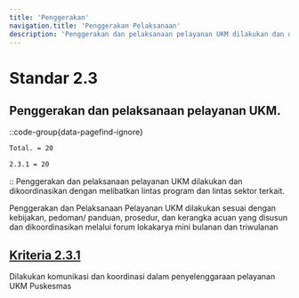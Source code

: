 ```yaml
---
title: 'Penggerakan'
navigation.title: 'Penggerakan Pelaksanaan'
description: 'Penggerakan dan pelaksanaan pelayanan UKM dilakukan dan dikoordinasikan dengan melibatkan lintas program dan lintas sektor terkait. Penggerakan dan Pelaksanaan Pelayanan UKM dilakukan sesuai dengan kebijakan, pedoman/ panduan, prosedur, dan kerangka acuan yang disusun dan dikoordinasikan melalui forum lokakarya mini bulanan dan triwulanan '
---
```


# Standar 2.3
## Penggerakan dan pelaksanaan pelayanan UKM. 
::code-group{data-pagefind-ignore}
```bash [Nilai]
Total. = 20
```
```bash [Kriteria]
2.3.1 = 20
```
::
Penggerakan dan pelaksanaan pelayanan UKM dilakukan dan dikoordinasikan dengan melibatkan lintas program dan lintas sektor terkait. 

Penggerakan dan Pelaksanaan Pelayanan UKM dilakukan sesuai dengan kebijakan, pedoman/ panduan, prosedur, dan kerangka acuan yang disusun dan dikoordinasikan melalui forum lokakarya mini bulanan dan triwulanan 

## [Kriteria 2.3.1 ](/2/3/1)
Dilakukan komunikasi dan koordinasi dalam penyelenggaraan pelayanan UKM Puskesmas 
